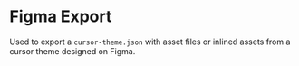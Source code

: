 # Figma Export

Used to export a `cursor-theme.json` with asset files or inlined assets from a cursor theme designed on Figma.
